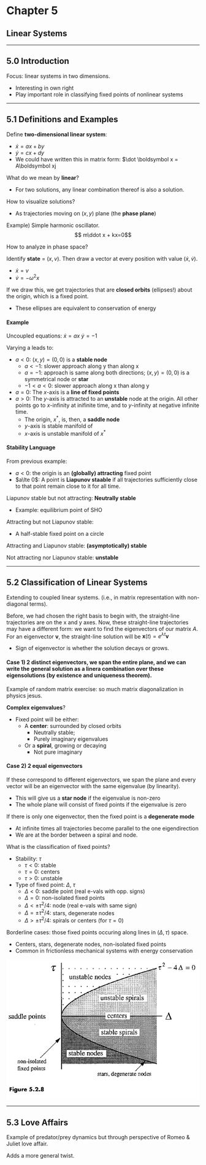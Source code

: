 # Chapter 5
## Linear Systems

------------------------------------------------------------

## 5.0 Introduction

Focus: linear systems in two dimensions.
- Interesting in own right
- Play important role in classifying fixed points of nonlinear systems

------------------------------------------------------------

## 5.1 Definitions and Examples

Define **two-dimensional linear system**:
- $\dot x = ax + by$
- $\dot y = cx + dy$
- We could have written this in matrix form: $\dot \boldsymbol x = A\boldsymbol xj

What do we mean by **linear**?
- For two solutions, any linear combination thereof is also a solution.

How to visualize solutions?
- As trajectories moving on $(x,y)$ plane (the **phase plane**)

Example) Simple harmonic oscillator.
$$ m\ddot x + kx=0$$

How to analyze in phase space?

Identify **state** = $(x, v)$.
Then draw a vector at every position with value $(\dot x, \dot v)$.
- $\dot x = v$
- $\dot v = -\omega^2 x$

If we draw this, we get trajectories that are **closed orbits** (ellipses!) about the origin, which is a fixed point.
- These ellipses are equivalent to conservation of energy

#### Example

Uncoupled equations:
$\dot x = ax$
$\dot y = -1$

Varying a leads to:
- $a<0$: $(x,y)=(0,0)$ is a **stable node**
  - $a<-1$: slower approach along y than along x
  - $a=-1$: approach is same along both directions; $(x,y)=(0,0)$ is a symmetrical node or **star**
  - $-1<a<0$: slower approach along x than along y
- $a=0$: The $x$-axis is a **line of fixed points**
- $a>0$: The $y$-axis is attracted to an **unstable** node at the origin. All other points go to $x$-infinity at inifinite time, and to $y$-infinity at negative infinite time.
  - The origin, $x^*$, is, then, a **saddle node**
  - $y$-axis is stable manifold of
  - $x$-axis is unstable manifold of $x^*$

#### Stability Language

From previous example:
- $a<0$: the origin is an **(globally) attracting** fixed point
- $a\lte 0$: A point is **Liapunov staable** if all trajectories sufficiently close to that point remain close to it for all time.

Liapunov stable but not attracting: **Neutrally stable**
- Example: equilibrium point of SHO

Attracting but not Liapunov stable:
- A half-stable fixed point on a circle

Attracting and Liapunov stable: **(asymptotically) stable**

Not attracting nor Liapunov stable: **unstable**

------------------------------------------------------------

## 5.2 Classification of Linear Systems

Extending to coupled linear systems. (i.e., in matrix representation with non-diagonal terms).

Before, we had chosen the right basis to begin with, the straight-line trajectories are on the x and y axes.
Now, these straight-line trajectories may have a different form: we want to find the eigenvectors of our matrix $A$.
For an eigenvector $\boldsymbol v$, the straight-line solution will be $\boldsymbol x(t)=e^{\lambda t}\boldsymbol v$
- Sign of eigenvector is whether the solution decays or grows.

#### Case 1) 2 distinct eigenvectors, we span the entire plane, and we can write the general solution as a linera combination over these eigensolutions (by existence and uniqueness theorem).

Example of random matrix exercise: so much matrix diagonalization in physics jesus.

**Complex eigenvalues**?
- Fixed point will be either:
  - A **center**: surrounded by closed orbits
    - Neutrally stable;
    - Purely imaginary eigenvalues
  - Or a **spiral**, growing or decaying
    - Not pure imaginary

#### Case 2) 2 equal eigenvectors

If these correspond to different eigenvectors, we span the plane and every vector will be an eigenvector with the same eigenvalue (by linearity).
- This will give us a **star node** if the eigenvalue is non-zero
- The whole plane will consist of fixed points if the eigenvalue is zero

If there is only one eigenvector, then the fixed point is a **degenerate mode**
- At infinite times all trajectories become parallel to the one eigendirection
- We are at the border between a spiral and node.

What is the classification of fixed points?
- Stability: $\tau$
  - $\tau < 0$: stable
  - $\tau = 0$: centers
  - $\tau > 0$: unstable
- Type of fixed point: $\Delta$, $\tau$
  - $\Delta < 0$: saddle point (real e-vals with opp. signs)
  - $\Delta = 0$: non-isolated fixed points
  - $\Delta<\pm\tau^2/4$: node (real e-vals with same sign)
  - $\Delta=\pm\tau^2/4$: stars, degenerate nodes
  - $\Delta>\pm\tau^2/4$: spirals or centers (for $\tau = 0$)

Borderline cases: those fixed points occuring along lines in $(\Delta, \tau)$ space.
- Centers, stars, degenerate nodes, non-isolated fixed points
- Common in frictionless mechanical systems with energy conservation

![5.2.8.png](./img/5.2.8.png)

------------------------------------------------------------

## 5.3 Love Affairs

Example of predator/prey dynamics but through perspective of Romeo & Juliet love affair.

Adds a more general twist.
